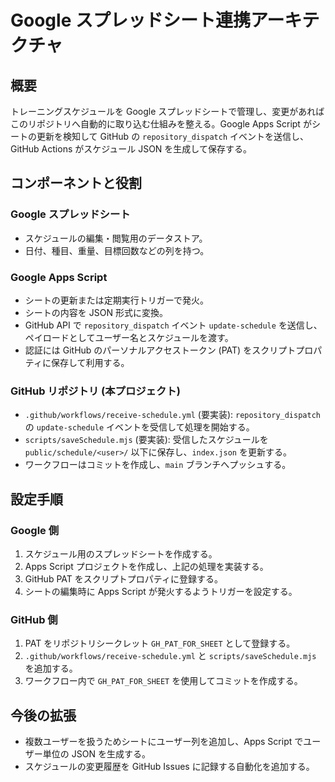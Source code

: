 # Google スプレッドシート連携アーキテクチャ

## 概要
トレーニングスケジュールを Google スプレッドシートで管理し、変更があればこのリポジトリへ自動的に取り込む仕組みを整える。Google Apps Script がシートの更新を検知して GitHub の `repository_dispatch` イベントを送信し、GitHub Actions がスケジュール JSON を生成して保存する。

## コンポーネントと役割

### Google スプレッドシート
- スケジュールの編集・閲覧用のデータストア。
- 日付、種目、重量、目標回数などの列を持つ。

### Google Apps Script
- シートの更新または定期実行トリガーで発火。
- シートの内容を JSON 形式に変換。
- GitHub API で `repository_dispatch` イベント `update-schedule` を送信し、ペイロードとしてユーザー名とスケジュールを渡す。
- 認証には GitHub のパーソナルアクセストークン (PAT) をスクリプトプロパティに保存して利用する。

### GitHub リポジトリ (本プロジェクト)
- `.github/workflows/receive-schedule.yml` (要実装): `repository_dispatch` の `update-schedule` イベントを受信して処理を開始する。
- `scripts/saveSchedule.mjs` (要実装): 受信したスケジュールを `public/schedule/<user>/` 以下に保存し、`index.json` を更新する。
- ワークフローはコミットを作成し、`main` ブランチへプッシュする。

## 設定手順

### Google 側
1. スケジュール用のスプレッドシートを作成する。
2. Apps Script プロジェクトを作成し、上記の処理を実装する。
3. GitHub PAT をスクリプトプロパティに登録する。
4. シートの編集時に Apps Script が発火するようトリガーを設定する。

### GitHub 側
1. PAT をリポジトリシークレット `GH_PAT_FOR_SHEET` として登録する。
2. `.github/workflows/receive-schedule.yml` と `scripts/saveSchedule.mjs` を追加する。
3. ワークフロー内で `GH_PAT_FOR_SHEET` を使用してコミットを作成する。

## 今後の拡張
- 複数ユーザーを扱うためシートにユーザー列を追加し、Apps Script でユーザー単位の JSON を生成する。
- スケジュールの変更履歴を GitHub Issues に記録する自動化を追加する。
